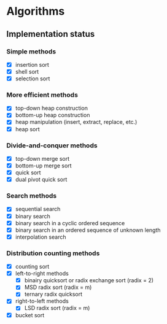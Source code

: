 # Algorithms

## Implementation status

### Simple methods

- [x] insertion sort
- [x] shell sort
- [x] selection sort

### More efficient methods

- [x] top-down heap construction
- [x] bottom-up heap construction
- [x] heap manipulation (insert, extract, replace, etc.)
- [x] heap sort

### Divide-and-conquer methods

- [x] top-down merge sort
- [x] bottom-up merge sort
- [x] quick sort
- [x] dual pivot quick sort

### Search methods

- [x] sequential search
- [x] binary search
- [x] binary search in a cyclic ordered sequence
- [x] binary search in an ordered sequence of unknown length
- [x] interpolation search

### Distribution counting methods

- [x] counting sort
- [x] left-to-right methods
  - [x] binairy quicksort or radix exchange sort (radix = 2)
  - [x] MSD radix sort (radix = m)
  - [x] ternary radix quicksort
- [x] right-to-left methods
  - [x] LSD radix sort (radix = m)
- [x] bucket sort